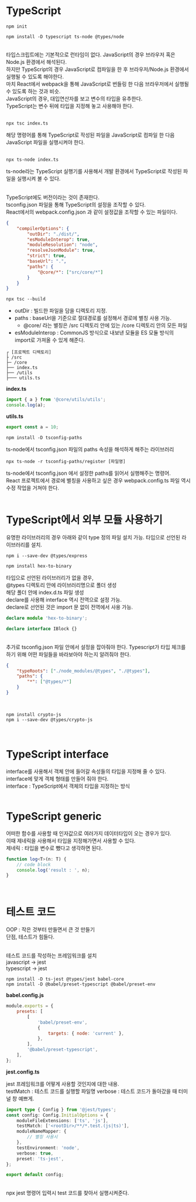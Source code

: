 # TypeScript

```shell
npm init

npm install -D typescript ts-node @types/node
```

<br>
타입스크립트에는 기본적으로 런타임이 없다.
JavaScript의 경우 브라우저 혹은 Node.js 환경에서 해석된다.
<br>
하지만 TypeScript의 경우 JavaScript로 컴파일을 한 후 브라우저/Node.js 환경에서 실행될 수 있도록 해야한다.
<br>
마치 React에서 webpack을 통해 JavaScript로 번들링 한 다음 브라우저에서 실행될 수 있도록 하는 것과 비슷.
<br>
JavaScript의 경우, 대입연산자를 보고 변수의 타입을 유추한다.
<br>
TypeScript는 변수 뒤에 타입을 지정해 놓고 사용해야 한다.
<br>
<br>

```shell
npx tsc index.ts
```

해당 명령어를 통해 TypeScript로 작성된 파일을 JavaScript로 컴파일 한 다음 JavaScript 파일을 실행시켜야 한다.
<br>
<br>

```shell
npx ts-node index.ts
```

ts-node라는 TypeScript 실행기를 사용해서 개발 환경에서 TypeScript로 작성된 파일을 실행시켜 볼 수 있다.
<br>
<br>

TypeScript에도 버전이라는 것이 존재한다.
<br>
tsconfig.json 파일을 통해 TypeScript의 설정을 조작할 수 있다.
<br>
React에서의 webpack.config.json 과 같이 설정값을 조작할 수 있는 파일이다.

```json
{
    "compilerOptions": {
        "outDir": "./dist/",
        "esModuleInterop": true,
        "moduleResolution": "node",
        "resolveJsonModule": true,
        "strict": true,
        "baseUrl": ".",
        "paths": {
            "@core/*": ["src/core/*"]
        }
    }
}
```

```shell
npx tsc --build
```

-   outDir : 빌드한 파일을 담을 디렉토리 지정.
-   paths : baseUrl을 기준으로 절대경로를 설정해서 경로에 별칭 사용 가능.
    -   @core/ 라는 별칭은 /src 디렉토리 안에 있는 /core 디렉토리 안의 모든 파일
-   esModuleInterop : CommonJS 방식으로 내보낸 모듈을 ES 모듈 방식의 import로 가져올 수 있게 해준다.

```
┌ [프로젝트 디렉토리]
├ /src
├─ /core
├── index.ts
├── /utils
├─── utils.ts

```

**index.ts**

```typescript
import { a } from '@core/utils/utils';
console.log(a);
```

**utils.ts**

```typescript
export const a = 10;
```

```shell
npm install -D tsconfig-paths
```

ts-node에서 tsconfig.json 파일의 paths 속성을 해석하게 해주는 라이브러리

```shell
npx ts-node -r tsconfig-paths/register [파일명]
```

ts-node에서 tsconfig.json 에서 설정한 paths를 읽어서 실행해주는 명령어.
<br>
React 프로젝트에서 경로에 별칭을 사용하고 싶은 경우 webpack.config.ts 파일 역시 수정 작업을 거쳐야 한다.
<br>
<br>

# TypeScript에서 외부 모듈 사용하기

유명한 라이브러리의 경우 아래와 같이 type 정의 파일 설치 가능.
타입으로 선언된 라이브러리를 설치.

```shell
npm i --save-dev @types/express
```

```shell
npm install hex-to-binary
```

타입으로 선언된 라이브러리가 없을 경우,
<br>
@types 디렉토리 안에 라이브러리명으로 폴더 생성
<br>
해당 폴더 안에 index.d.ts 파일 생성
<br>
declare를 사용해 interface 역시 전역으로 설정 가능.
<br>
declare로 선언된 것은 import 문 없이 전역에서 사용 가능.

```typescript
declare module 'hex-to-binary';

declare interface IBlock {}
```

<br>
추가로 tsconfig.json 파일 안에서 설정을 잡아줘야 한다. Typescript가 타입 체크를 하기 위해 어떤 파일들을 바라보아야 하는지 알려줘야 한다.

```json
{
    "typeRoots": ["./node_modules/@types", "./@types"],
    "paths": {
        "*": ["@types/*"]
    }
}
```

<br>

```shell
npm install crypto-js
npm i --save-dev @types/crypto-js
```

<br>

# TypeScript interface

interface를 사용해서 객체 안에 들어갈 속성들의 타입을 지정해 줄 수 있다.
<br>
interface에 맞게 객체 형태를 만들어 줘야 한다.
<br>
interface : TypeScript에서 객체의 타입을 지정하는 방식
<br>
<br>

# TypeScript generic

어떠한 함수를 사용할 때 인자값으로 여러가지 데이터타입이 오는 경우가 있다.
<br>
이때 제네릭을 사용해서 타입을 지정해가면서 사용할 수 있다.
<br>
제네릭 : 타입을 변수로 뺐다고 생각하면 된다.

```typescript
function log<T>(n: T) {
    // code block
    console.log('result : ', n);
}
```

<br>

# 테스트 코드

OOP : 작은 것부터 만들면서 큰 것 만들기
<br>
단점, 테스트가 힘들다.

<br>
테스트 코드를 작성하는 프레임워크를 설치
<br>
javascript -> jest
<br>
typescript -> jest

```shell
npm install -D ts-jest @types/jest babel-core
npm install -D @babel/preset-typescript @babel/preset-env
```

**babel.config.js**

```javascript
module.exports = {
    presets: [
        [
            'babel/preset-env',
            {
                targets: { node: 'current' },
            },
        ],
        '@babel/preset-typescript',
    ],
};
```

**jest.config.ts**

jest 프레임워크를 어떻게 사용할 것인지에 대한 내용.
<br>
testMatch : 테스트 코드를 실행할 파일명
verbose : 테스트 코드가 돌아갔을 때 터미널 창 예쁘게.

```typescript
import type { Config } from '@jest/types';
const config: Config.InitialOptions = {
    moduleFileExtensions: ['ts', 'js'],
    testMatch: ['<rootDir>/**/*.test.(js|ts)'],
    moduleNameMapper: {
        // 별칭 사용시
    },
    testEnvironment: 'node',
    verbose: true,
    preset: 'ts-jest',
};

export default config;
```

<br>
npx jest 명령어 입력시 test 코드를 찾아서 실행시켜준다.
